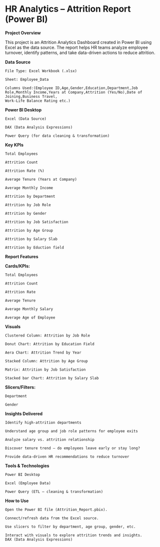 # HR Analytics – Attrition Report (Power BI)

**Project Overview**

This project is an Attrition Analytics Dashboard created in Power BI using Excel as the data source.
The report helps HR teams analyze employee turnover, identify patterns, and take data-driven actions to reduce attrition.

**Data Source**

    File Type: Excel Workbook (.xlsx)

    Sheet: Employee_Data

    Columns Used:(Employee ID,Age,Gender,Education,Department,Job Role,Monthly Income,Years at Company,Attrition (Yes/No),Date of Joining,Business Travel,
    Work-Life Balance Rating etc.)

**Power BI Desktop**

    Excel (Data Source)

    DAX (Data Analysis Expressions)

    Power Query (for data cleaning & transformation)

**Key KPIs**

    Total Employees

    Attrition Count

    Attrition Rate (%)

    Average Tenure (Years at Company)

    Average Monthly Income

    Attrition by Department

    Attrition by Job Role

    Attrition by Gender

    Attrition by Job Satisfaction

    Attrition by Age Group

    Attrition by Salary Slab

    Attrition by Eduction field

**Report Features**

  **Cards/KPIs:**

    Total Employees

    Attrition Count

    Attrition Rate

    Average Tenure

    Average Monthly Salary

    Average Age of Employee


**Visuals**

    Clustered Column: Attrition by Job Role

    Donut Chart: Attrition by Education Field

    Aera Chart: Attrition Trend by Year

    Stacked Column: Attrition by Age Group

    Matrix: Attrition by Job Satisfaction

    Stacked bar Chart: Attrition by Salary Slab

**Slicers/Filters:**

    Department

    Gender

**Insights Delivered**

    Identify high-attrition departments

    Understand age group and job role patterns for employee exits

    Analyze salary vs. attrition relationship

    Discover tenure trend – do employees leave early or stay long?

    Provide data-driven HR recommendations to reduce turnover

**Tools & Technologies**

    Power BI Desktop

    Excel (Employee Data)

    Power Query (ETL – cleaning & transformation)

**How to Use**

    Open the Power BI file (Attrition_Report.pbix).

    Connect/refresh data from the Excel source.

    Use slicers to filter by department, age group, gender, etc.

    Interact with visuals to explore attrition trends and insights.
    DAX (Data Analysis Expressions)
